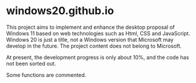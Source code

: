 # windows20.github.io
This project aims to implement and enhance the desktop proposal of Windows 11 based on web technologies such as Html, CSS and JavaScript. Windows 20 is just a title, not a Windows version that Microsoft may develop in the future. The project content does not belong to Microsoft. 

At present, the development progress is only about 10%, and the code has not been sorted out.

Some functions are commented.
